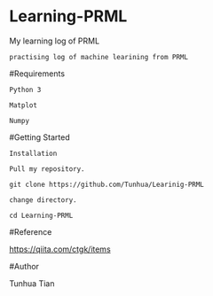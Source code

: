 # Learning-PRML
My learning log of PRML

    practising log of machine learining from PRML


#Requirements

    Python 3

    Matplot

    Numpy


#Getting Started

    Installation

    Pull my repository.

    git clone https://github.com/Tunhua/Learinig-PRML

    change directory.

    cd Learning-PRML


#Reference

https://qiita.com/ctgk/items


#Author

Tunhua Tian 

